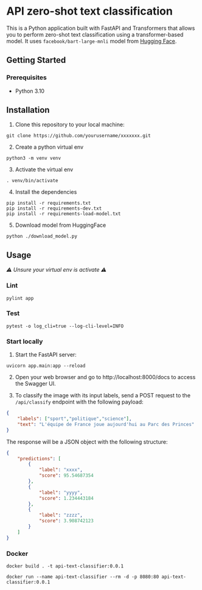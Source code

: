 # API zero-shot text classification

This is a Python application built with FastAPI and Transformers that allows you to perform zero-shot text classification using a transformer-based model. It uses `facebook/bart-large-mnli` model from [Hugging Face](https://huggingface.co/facebook/bart-large-mnli).

## Getting Started

### Prerequisites

- Python 3.10

## Installation

1. Clone this repository to your local machine:
```
git clone https://github.com/yourusername/xxxxxxx.git
```

2. Create a python virtual env
```
python3 -m venv venv
```

3. Activate the virtual env
```
. venv/bin/activate
```

4. Install the dependencies
```
pip install -r requirements.txt
pip install -r requirements-dev.txt
pip install -r requirements-load-model.txt
```

5. Download model from HuggingFace
```
python ./download_model.py
```

## Usage

*⚠️ Unsure your virtual env is activate ⚠️*

### Lint
```
pylint app
```

### Test
```
pytest -o log_cli=true --log-cli-level=INFO
```

### Start locally

1. Start the FastAPI server:
```
uvicorn app.main:app --reload
```

2. Open your web browser and go to http://localhost:8000/docs to access the Swagger UI.

3. To classify the image with its input labels, send a POST request to the `/api/classify` endpoint with the following payload:
```json
{
    "labels": ["sport","politique","science"],
    "text": "L'équipe de France joue aujourd'hui au Parc des Princes"
}
```

The response will be a JSON object with the following structure:
```json
{
    "predictions": [
        {
            "label": "xxxx",
            "score": 95.54687354
        },
        {
            "label": "yyyy",
            "score": 1.234443184
        },
        {
            "label": "zzzz",
            "score": 3.908742123
        }
    ]
}
```

### Docker
```
docker build . -t api-text-classifier:0.0.1
```
```
docker run --name api-text-classifier --rm -d -p 8080:80 api-text-classifier:0.0.1
```